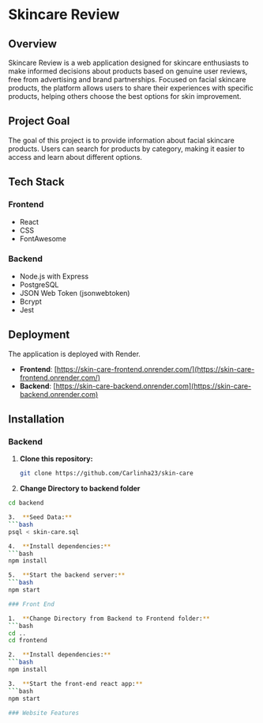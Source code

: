 # **Skincare Review**

## Overview

Skincare Review is a web application designed for skincare enthusiasts to make informed decisions about products based on genuine user reviews, free from advertising and brand partnerships. Focused on facial skincare products, the platform allows users to share their experiences with specific products, helping others choose the best options for skin improvement.

## Project Goal
The goal of this project is to provide information about facial skincare products. Users can search for products by category, making it easier to access and learn about different options.

## Tech Stack

### Frontend

- React
- CSS
- FontAwesome

### Backend

- Node.js with Express
- PostgreSQL
- JSON Web Token (jsonwebtoken)
- Bcrypt
- Jest

## Deployment

The application is deployed with Render.

- **Frontend**: [https://skin-care-frontend.onrender.com/](https://skin-care-frontend.onrender.com/)
- **Backend**: [https://skin-care-backend.onrender.com](https://skin-care-backend.onrender.com)

## Installation

### Backend

1. **Clone this repository:**

   ```bash
   git clone https://github.com/Carlinha23/skin-care

2.	**Change Directory to backend folder**

```bash
cd backend

3.	**Seed Data:**
```bash
psql < skin-care.sql

4.	**Install dependencies:**
```bash
npm install

5.	**Start the backend server:**
```bash
npm start

### Front End

1.	**Change Directory from Backend to Frontend folder:**
```bash
cd ..
cd frontend

2.	**Install dependencies:**
```bash
npm install

3.	**Start the front-end react app:**
```bash
npm start

### Website Features 












